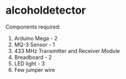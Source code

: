 # alcoholdetector
Components required:
1. Arduino Mega - 2
2. MQ-3 Sensor - 1
3. 433 MHz Transmitter and Receiver Module
4. Breadboard - 2
5. LED light - 3
6. Few jumper wire
